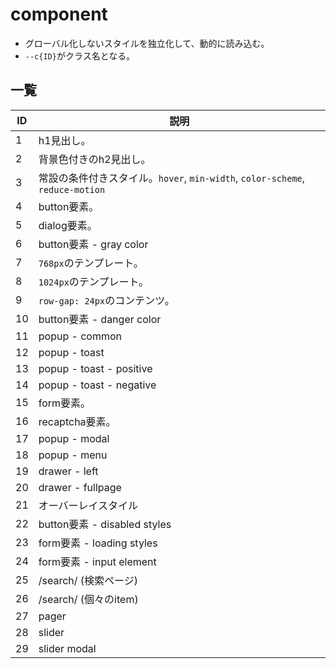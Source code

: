 # component
- グローバル化しないスタイルを独立化して、動的に読み込む。
- `--c{ID}`がクラス名となる。

## 一覧

| ID |  説明 |
| --  | -- |
| 1 | h1見出し。 |
| 2 | 背景色付きのh2見出し。 |
| 3 | 常設の条件付きスタイル。`hover`, `min-width`, `color-scheme`, `reduce-motion` |
| 4 | button要素。 |
| 5 | dialog要素。 |
| 6 | button要素 - gray color |
| 7 | `768px`のテンプレート。 |
| 8 | `1024px`のテンプレート。 |
| 9 | `row-gap: 24px`のコンテンツ。 |
| 10 | button要素 - danger color |
| 11 | popup - common |
| 12 | popup - toast |
| 13 | popup - toast - positive |
| 14 | popup - toast - negative |
| 15 | form要素。 |
| 16 | recaptcha要素。 |
| 17 | popup - modal |
| 18 | popup - menu |
| 19 | drawer - left |
| 20 | drawer - fullpage |
| 21 | オーバーレイスタイル |
| 22 | button要素 - disabled styles |
| 23 | form要素 - loading styles |
| 24 | form要素 - input element |
| 25 | /search/ (検索ページ) |
| 26 | /search/ (個々のitem) |
| 27 | pager |
| 28 | slider |
| 29 | slider modal |







